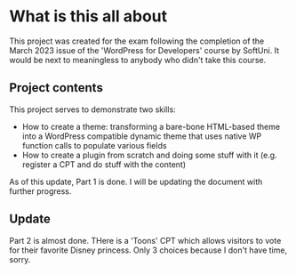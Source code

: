 # What is this all about

This project was created for the exam following the completion of the March 2023 issue of the 'WordPress for Developers' course by SoftUni. It would be next to meaningless to anybody who didn't take this course.

## Project contents
This project serves to demonstrate two skills:
* How to create a theme: transforming a bare-bone HTML-based theme into a WordPress compatible dynamic theme that uses native WP function calls to populate various fields
* How to create a plugin from scratch and doing some stuff with it (e.g. register a CPT and do stuff with the content)

As of this update, Part 1 is done. I will be updating the document with further progress.

## Update
Part 2 is almost done. THere is a 'Toons' CPT which allows visitors to vote for their favorite Disney princess. Only 3 choices because I don't have time, sorry.